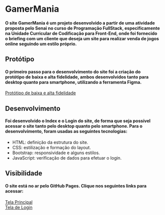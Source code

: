 <h1>GamerMania</h1>
<h4>O site GamerMania é um projeto desenvolvido a partir de uma atividade proposta pelo Senai no
curso de Programação FullStack, especificamente na Unidade Curricular de Codificação para Front-End, onde foi 
fornecido o briefing com um cliente que deseja um site para realizar venda de jogos online seguindo um estilo próprio.</h4>

<h2>Protótipo</h2>
<h4>O primeiro passo para o desenvolvimento do site foi a criação do protótipo de baixa e alta fidelidade, ambos desenvolvidos tanto para desktop quanto para smartphone, utilizando a ferramenta Figma.</h4>
<a href="https://www.figma.com/design/MDEcZKbYvaWk65rl5Jwhhb/Projeto-Senai--GamerMania?node-id=245-291&t=oUpX7eRkDS1wYP8b-1">Protótipo de baixa e alta fidelidade</a>

<h2>Desenvolvimento</h2>
<h4>Foi desenvolvido o Index e o Login do site, de forma que seja possível acessar o site tanto pelo desktop quanto pelo smartphone. Para o desenvolvimento, foram usadas as seguintes tecnologias:</h4>
<ul>
    <li>HTML: definição da estrutura do site.</li>
    <li>CSS: estilização e formação do layout.</li>
    <li>Bootstrap: responsividade e alguns estilos.</li>
    <li>JavaScript: verificação de dados para efetuar o login.</li>
</ul>

<h2>Visibilidade</h2>
<h4>O site está no ar pelo GitHub Pages. Clique nos seguintes links para acessar:</h4>
<a href="https://fernanda-farias.github.io/GamerMania/">Tela Principal</a><br>
<a href="https://fernanda-farias.github.io/GamerMania/login.html">Tela de Login</a>
